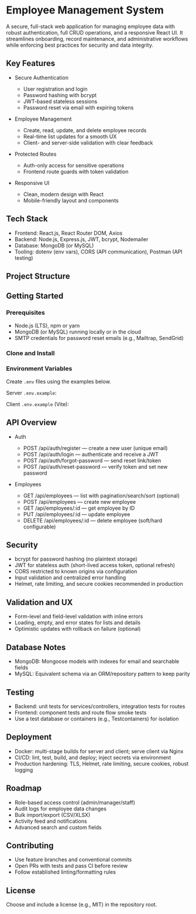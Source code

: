 # Employee Management System

A secure, full-stack web application for managing employee data with robust authentication, full CRUD operations, and a responsive React UI. It streamlines onboarding, record maintenance, and administrative workflows while enforcing best practices for security and data integrity.

## Key Features

- Secure Authentication
  - User registration and login
  - Password hashing with bcrypt
  - JWT-based stateless sessions
  - Password reset via email with expiring tokens

- Employee Management
  - Create, read, update, and delete employee records
  - Real-time list updates for a smooth UX
  - Client- and server-side validation with clear feedback

- Protected Routes
  - Auth-only access for sensitive operations
  - Frontend route guards with token validation

- Responsive UI
  - Clean, modern design with React
  - Mobile-friendly layout and components

## Tech Stack

- Frontend: React.js, React Router DOM, Axios
- Backend: Node.js, Express.js, JWT, bcrypt, Nodemailer
- Database: MongoDB (or MySQL)
- Tooling: dotenv (env vars), CORS (API communication), Postman (API testing)

## Project Structure


## Getting Started

### Prerequisites
- Node.js (LTS), npm or yarn
- MongoDB (or MySQL) running locally or in the cloud
- SMTP credentials for password reset emails (e.g., Mailtrap, SendGrid)

### Clone and Install

### Environment Variables

Create `.env` files using the examples below.

Server `.env.example`:

Client `.env.example` (Vite):

## API Overview

- Auth
  - POST /api/auth/register — create a new user (unique email)
  - POST /api/auth/login — authenticate and receive a JWT
  - POST /api/auth/forgot-password — send reset link/token
  - POST /api/auth/reset-password — verify token and set new password

- Employees
  - GET /api/employees — list with pagination/search/sort (optional)
  - POST /api/employees — create new employee
  - GET /api/employees/:id — get employee by ID
  - PUT /api/employees/:id — update employee
  - DELETE /api/employees/:id — delete employee (soft/hard configurable)

## Security

- bcrypt for password hashing (no plaintext storage)
- JWT for stateless auth (short-lived access token, optional refresh)
- CORS restricted to known origins via configuration
- Input validation and centralized error handling
- Helmet, rate limiting, and secure cookies recommended in production

## Validation and UX

- Form-level and field-level validation with inline errors
- Loading, empty, and error states for lists and details
- Optimistic updates with rollback on failure (optional)

## Database Notes

- MongoDB: Mongoose models with indexes for email and searchable fields
- MySQL: Equivalent schema via an ORM/repository pattern to keep parity

## Testing

- Backend: unit tests for services/controllers, integration tests for routes
- Frontend: component tests and route flow smoke tests
- Use a test database or containers (e.g., Testcontainers) for isolation

## Deployment

- Docker: multi-stage builds for server and client; serve client via Nginx
- CI/CD: lint, test, build, and deploy; inject secrets via environment
- Production hardening: TLS, Helmet, rate limiting, secure cookies, robust logging

## Roadmap

- Role-based access control (admin/manager/staff)
- Audit logs for employee data changes
- Bulk import/export (CSV/XLSX)
- Activity feed and notifications
- Advanced search and custom fields

## Contributing

- Use feature branches and conventional commits
- Open PRs with tests and pass CI before review
- Follow established linting/formatting rules

## License

Choose and include a license (e.g., MIT) in the repository root.
